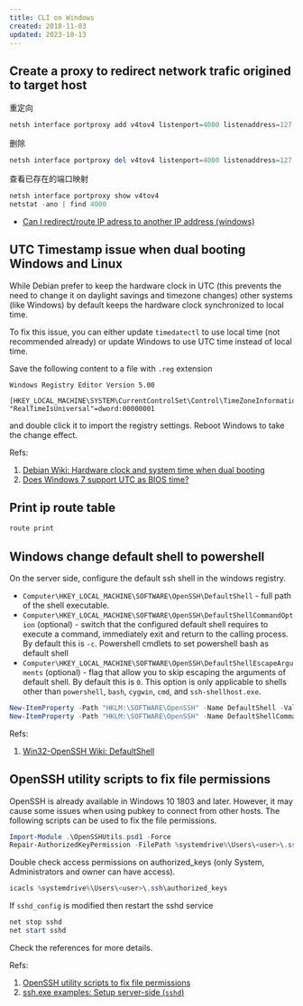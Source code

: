 ```yaml
---
title: CLI on Windows
created: 2018-11-03
updated: 2023-10-13
---
```


## Create a proxy to redirect network trafic origined to target host

重定向

```powershell
netsh interface portproxy add v4tov4 listenport=4000 listenaddress=127.0.0.1 connectport=4000 connectaddress=172.31.217.98
```

删除

```powershell
netsh interface portproxy del v4tov4 listenport=4000 listenaddress=127.0.0.1
```

查看已存在的端口映射

```powershell
netsh interface portproxy show v4tov4
netstat -ano | find 4000
```

- [Can I redirect/route IP adress to another IP address (windows)](https://serverfault.com/questions/712970/can-i-redirect-route-ip-adress-to-another-ip-address-windows)

## UTC Timestamp issue when dual booting Windows and Linux

While Debian prefer to keep the hardware clock in UTC (this prevents the need to
change it on daylight savings and timezone changes) other systems (like Windows)
by default keeps the hardware clock synchronized to local time.

To fix this issue, you can either update `timedatectl` to use local time (not
recommended already) or update Windows to use UTC time instead of local time.

Save the following content to a file with `.reg` extension

```reg
Windows Registry Editor Version 5.00

[HKEY_LOCAL_MACHINE\SYSTEM\CurrentControlSet\Control\TimeZoneInformation]
"RealTimeIsUniversal"=dword:00000001
```

and double click it to import the registry settings. Reboot Windows to take the
change effect.

Refs:

1. [Debian Wiki: Hardware clock and system time when dual booting](https://wiki.debian.org/DateTime#Hardware_clock_and_system_time_when_dual_booting)
2. [Does Windows 7 support UTC as BIOS time?](https://superuser.com/questions/185773/does-windows-7-support-utc-as-bios-time)

## Print ip route table

```powershell
route print
```

## Windows change default shell to powershell

On the server side, configure the default ssh shell in the windows registry.

- `Computer\HKEY_LOCAL_MACHINE\SOFTWARE\OpenSSH\DefaultShell` - full path of the
  shell executable.
- `Computer\HKEY_LOCAL_MACHINE\SOFTWARE\OpenSSH\DefaultShellCommandOption`
  (optional) - switch that the configured default shell requires to execute a
  command, immediately exit and return to the calling process. By default this
  is `-c`. Powershell cmdlets to set powershell bash as default shell
- `Computer\HKEY_LOCAL_MACHINE\SOFTWARE\OpenSSH\DefaultShellEscapeArguments`
  (optional) - flag that allow you to skip escaping the arguments of default
  shell. By default this is `0`. This option is only applicable to shells other
  than `powershell`, `bash`, `cygwin`, `cmd`, and `ssh-shellhost.exe`.

```powershell
New-ItemProperty -Path "HKLM:\SOFTWARE\OpenSSH" -Name DefaultShell -Value "C:\Windows\System32\WindowsPowerShell\v1.0\powershell.exe" -PropertyType String -Force
New-ItemProperty -Path "HKLM:\SOFTWARE\OpenSSH" -Name DefaultShellCommandOption -Value "/c" -PropertyType String -Force
```

Refs:

1. [Win32-OpenSSH Wiki: DefaultShell](https://github.com/PowerShell/Win32-OpenSSH/wiki/DefaultShell)

## OpenSSH utility scripts to fix file permissions

OpenSSH is already available in Windows 10 1803 and later. However, it may cause
some issues when using pubkey to connect from other hosts. The following scripts
can be used to fix the file permissions.

```powershell
Import-Module .\OpenSSHUtils.psd1 -Force
Repair-AuthorizedKeyPermission -FilePath %systemdrive%\Users\<user>\.ssh\authorized_keys
```

Double check access permissions on authorized_keys (only System, Administrators
and owner can have access).

```powershell
icacls %systemdrive%\Users\<user>\.ssh\authorized_keys
```

If `sshd_config` is modified then restart the sshd service

```powershell
net stop sshd
net start sshd
```

Check the references for more details.

Refs:

1. [OpenSSH utility scripts to fix file permissions](https://github.com/PowerShell/Win32-OpenSSH/wiki/OpenSSH-utility-scripts-to-fix-file-permissions)
2. [ssh.exe examples: Setup server-side (`sshd`)](https://github.com/PowerShell/Win32-OpenSSH/wiki/ssh.exe-examples#setup-server-side-sshd)
